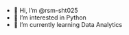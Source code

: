- 👋 Hi, I’m @rsm-sht025
- 👀 I’m interested in Python
- 🌱 I’m currently learning Data Analytics 
<!---
rsm-sht025/rsm-sht025 is a ✨ special ✨ repository because its `README.md` (this file) appears on your GitHub profile.
You can click the Preview link to take a look at your changes.
--->
